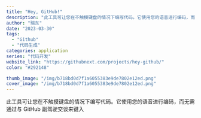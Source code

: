 ```yaml
---
title: "Hey, GitHub!"
description: "此工具可让您在不触摸键盘的情况下编写代码。它使用您的语音进行编码，而无需通过与 GitHub 副驾驶交谈来键入"
author: "瑞东"
date: "2023-03-30"
tags:
  - "Github"
  - "代码生成"
categories: application
series: "代码开发"
website_link: "https://githubnext.com/projects/hey-github/"
color: "#292148"

thumb_image: "/img/b718bd0d7f1a6055383e9de7802e12ed.png"
cover_image: "/img/b718bd0d7f1a6055383e9de7802e12ed.png"
---
```


此工具可让您在不触摸键盘的情况下编写代码。它使用您的语音进行编码，而无需通过与 GitHub 副驾驶交谈来键入